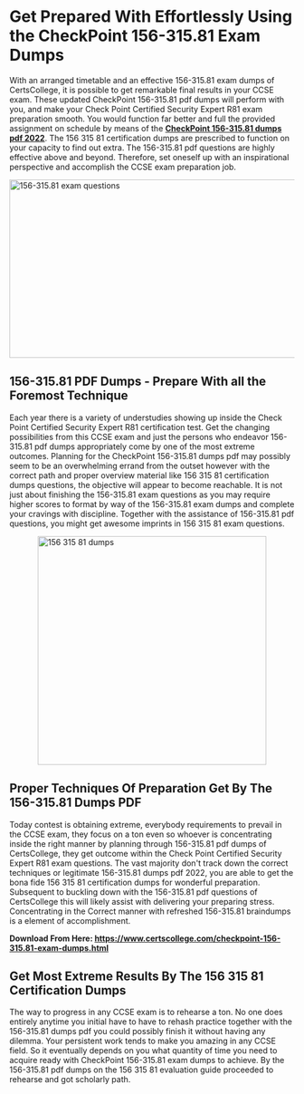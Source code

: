 <h1><strong>Get Prepared With Effortlessly Using the CheckPoint 156-315.81 Exam Dumps&nbsp;</strong></h1>
<p><span style="font-weight: 400;">With an arranged timetable and an effective  156-315.81 exam dumps of CertsCollege, it is possible to get remarkable final results in your CCSE exam. These updated CheckPoint 156-315.81 pdf dumps will perform with you, and make your Check Point Certified Security Expert R81 exam preparation smooth. You would function far better and full the provided assignment on schedule by means of the <strong><a href="https://www.certscollege.com/checkpoint-156-315.81-exam-dumps.html">CheckPoint 156-315.81 dumps pdf 2022</a></strong>. The 156 315 81 certification dumps are prescribed to function on your capacity to find out extra. The  156-315.81 pdf questions are highly effective above and beyond. Therefore, set oneself up with an inspirational perspective and accomplish the CCSE exam preparation job.&nbsp;</span></p>
<p><span style="font-weight: 400;"><img style="display: block; margin-left: auto; margin-right: auto;" src="https://i.ibb.co/CPDK3ps/Yellow-and-Blue-Initiative-Blog-Banner.png" alt="156-315.81 exam questions" width="559" height="315" /></span></p>
<h2><strong>156-315.81 PDF Dumps - Prepare With all the Foremost Technique</strong></h2>
<p><span style="font-weight: 400;">Each year there is a variety of understudies showing up inside the Check Point Certified Security Expert R81 certification test. Get the changing possibilities from this CCSE exam and just the persons who endeavor 156-315.81 pdf dumps appropriately come by one of the most extreme outcomes. Planning for the CheckPoint 156-315.81 dumps pdf may possibly seem to be an overwhelming errand from the outset however with the correct path and proper overview material like 156 315 81 certification dumps questions, the objective will appear to become reachable. It is not just about finishing the 156-315.81 exam questions as you may require higher scores to format by way of the 156-315.81 exam dumps and complete your cravings with discipline. Together with the assistance of 156-315.81 pdf questions, you might get awesome imprints in 156 315 81 exam questions.</span></p>
<p><span style="font-weight: 400;"><a href="https://tinyurl.com/32zrjdkv"><img style="display: block; margin-left: auto; margin-right: auto;" src="https://i.ibb.co/9tMrhdY/Teacher-Appreciation-Invitation.png" alt="156 315 81 dumps " width="404" height="404" /></a></span></p>
<h2><strong>Proper Techniques Of Preparation Get By The 156-315.81 Dumps PDF</strong></h2>
<p><span style="font-weight: 400;">Today contest is obtaining extreme, everybody requirements to prevail in the CCSE exam, they focus on a ton even so whoever is concentrating inside the right manner by planning through 156-315.81 pdf dumps of CertsCollege, they get outcome within the Check Point Certified Security Expert R81 exam questions. The vast majority don't track down the correct techniques or legitimate 156-315.81 dumps pdf 2022, you are able to get the bona fide 156 315 81 certification dumps for wonderful preparation. Subsequent to buckling down with the  156-315.81 pdf questions of CertsCollege this will likely assist with delivering your preparing stress. Concentrating in the Correct manner with refreshed 156-315.81 braindumps is a element of accomplishment.</span></p>
<p><span style="font-weight: 400;"><strong>Download From Here: <a href="https://www.certscollege.com/checkpoint-156-315.81-exam-dumps.html">https://www.certscollege.com/checkpoint-156-315.81-exam-dumps.html</a></strong></span></p>
<h2><strong>Get Most Extreme Results By The 156 315 81 Certification Dumps</strong></h2>
<p><span style="font-weight: 400;">The way to progress in any CCSE exam is to rehearse a ton. No one does entirely anytime you initial have to have to rehash practice together with the 156-315.81 dumps pdf you could possibly finish it without having any dilemma. Your persistent work tends to make you amazing in any CCSE field. So it eventually depends on you what quantity of time you need to acquire ready with CheckPoint 156-315.81 exam dumps to achieve. By the 156-315.81 pdf dumps on the 156 315 81 evaluation guide proceeded to rehearse and got scholarly path.</span></p>
